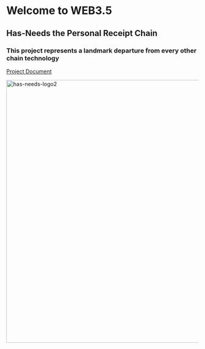 # Welcome to WEB3.5
## Has-Needs the Personal Receipt Chain
### This project represents a landmark departure from every other chain technology

[Project Document](Has-Needs_Project.md)

<img width="800" height="689" alt="has-needs-logo2" src="https://github.com/user-attachments/assets/bf68475e-b48a-4a9a-b3eb-21f56234ff77" />
